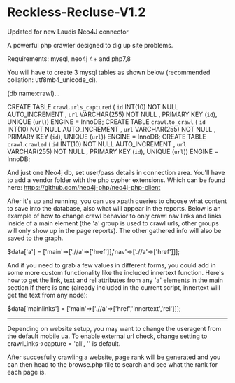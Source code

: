 # Reckless-Recluse-V1.2
Updated for new Laudis Neo4J connector

A powerful php crawler designed to dig up site problems. 

Requirements:
mysql, neo4j 4+ and php7,8

You will have to create 3 mysql tables as shown below (recommended collation: utf8mb4_unicode_ci). 

(db name:crawl)... 

CREATE TABLE `crawl`.`urls_captured` ( `id` INT(10) NOT NULL AUTO_INCREMENT , `url` VARCHAR(255) NOT NULL , PRIMARY KEY (`id`), UNIQUE (`url`)) ENGINE = InnoDB;
CREATE TABLE `crawl`.`to_crawl` ( `id` INT(10) NOT NULL AUTO_INCREMENT , `url` VARCHAR(255) NOT NULL , PRIMARY KEY (`id`), UNIQUE (`url`)) ENGINE = InnoDB;
CREATE TABLE `crawl`.`crawled` ( `id` INT(10) NOT NULL AUTO_INCREMENT , `url` VARCHAR(255) NOT NULL , PRIMARY KEY (`id`), UNIQUE (`url`)) ENGINE = InnoDB;

And just one Neo4j db, set user/pass details in connection area. You'll have to add a vendor folder with the php cypher extensions. Which can be found here: https://github.com/neo4j-php/neo4j-php-client

After it's up and running, you can use xpath queries to choose what content to save into the database, also what will appear in the reports. 
Below is an example of how to change crawl behavior to only crawl nav links and links inside of a main element (the 'a' group is used to crawl urls, other groups will only show up in the page reports). The other gathered info will also be saved to the graph. 

$data['a'] = ['main'=>['.//a'=>['href']],'nav'=>['.//a'=>['href']]]; 

And if you need to grab a few values in different forms, you could add in some more custom functionality like the included innertext function. Here's how to get the link, text and rel attributes from any 'a' elements in the main section if there is one (already included in the current script, innertext will get the text from any node): 

$data['mainlinks'] = ['main'=>['.//a'=>['href','innertext','rel']]];

---
Depending on website setup, you may want to change the useragent from the default mobile ua.
To enable external url check, change setting to crawlLinks->capture = 'all', '' is default.

After succesfully crawling a website, page rank will be generated and you can then head to the browse.php file to search and see what the rank for each page is. 
